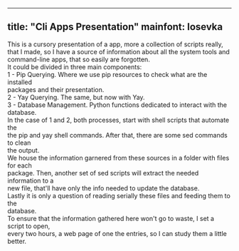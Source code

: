    ---
   title: "Cli Apps Presentation"
   mainfont: Iosevka
   ---

   This is a cursory presentation of a app, more a collection of scripts really,  
   that I made, so I have a source of information about all the system tools and  
   command-line apps, that so easily are forgotten.  
   It could be divided in three main components:  
   1 - Pip Querying. Where we use pip resources to check what are the installed  
       packages and their presentation.  
   2 - Yay Querying. The same, but now with Yay.  
   3 - Database Management. Python functions dedicated to interact with the database.  
   In the case of 1 and 2, both processes, start with shell scripts that automate the  
   the pip and yay shell commands. After that, there are some sed commands to clean  
   the output.  
   We house the information garnered from these sources in a folder with files for each  
   package. Then, another set of sed scripts will extract the needed information to a  
   new file, that'll have only the info needed to update the database.  
   Lastly it is only a question of reading serially these files and feeding them to the  
   database.  
   To ensure that the information gathered here won't go to waste, I set a script to open,  
   every two hours, a web page of one the entries, so I can study them a little better.  

